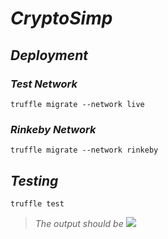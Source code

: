 ***CryptoSimp***
==========
## *Deployment*
### *Test Network*
```
truffle migrate --network live
```
### *Rinkeby Network*
```
truffle migrate --network rinkeby
```
## *Testing*
```
truffle test
```
> *The output should be*
![](test2.PNG)